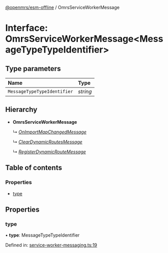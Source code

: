 [@openmrs/esm-offline](../API.md) / OmrsServiceWorkerMessage

# Interface: OmrsServiceWorkerMessage<MessageTypeTypeIdentifier\>

## Type parameters

| Name | Type |
| :------ | :------ |
| `MessageTypeTypeIdentifier` | *string* |

## Hierarchy

* **OmrsServiceWorkerMessage**

  ↳ [*OnImportMapChangedMessage*](onimportmapchangedmessage.md)

  ↳ [*ClearDynamicRoutesMessage*](cleardynamicroutesmessage.md)

  ↳ [*RegisterDynamicRouteMessage*](registerdynamicroutemessage.md)

## Table of contents

### Properties

- [type](omrsserviceworkermessage.md#type)

## Properties

### type

• **type**: MessageTypeTypeIdentifier

Defined in: [service-worker-messaging.ts:19](https://github.com/openmrs/openmrs-esm-core/blob/master/packages/esm-offline/src/service-worker-messaging.ts#L19)

